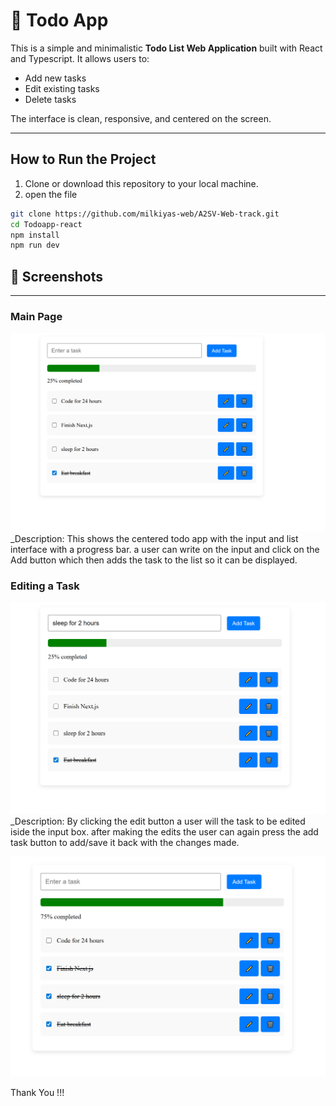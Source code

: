 # 📝 Todo App

This is a simple and minimalistic **Todo List Web Application** built with React and Typescript. It allows users to:

- Add new tasks
- Edit existing tasks
- Delete tasks

The interface is clean, responsive, and centered on the screen.

---

## How to Run the Project

1. Clone or download this repository to your local machine.
2. open the file

```bash
git clone https://github.com/milkiyas-web/A2SV-Web-track.git
cd Todoapp-react
npm install
npm run dev
```

## 📸 Screenshots

---

### Main Page

![Main Page](./screenshots/display-progressbar.png)
\_Description: This shows the centered todo app with the input and list interface with a progress bar. a user can write on the input and click on the Add button which then adds the task to the list so it can be displayed.

### Editing a Task

![Edit Task](./screenshots/edit.png)
\_Description: By clicking the edit button a user will the task to be edited iside the input box. after making the edits the user can again press the add task button to add/save it back with the changes made.

![progress Bar](./screenshots/progress.png)

Thank You !!!
